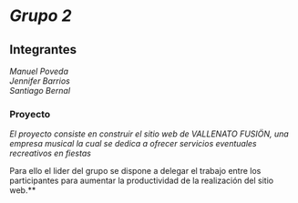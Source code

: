 # *Grupo 2*

## Integrantes

_Manuel Poveda_ <br>
_Jennifer Barrios_ <br>
_Santiago Bernal_

### Proyecto

_El proyecto consiste en construir el sitio web de VALLENATO FUSIÖN, una empresa musical la cual se dedica a ofrecer servicios eventuales recreativos en fiestas_

Para ello el lider del grupo se dispone a delegar el trabajo entre los participantes para aumentar la productividad de la realización del sitio web.**
